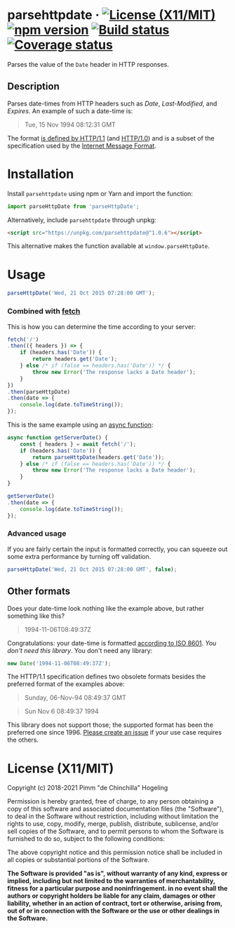 # parsehttpdate &middot; [![License (X11/MIT)](https://badgen.net/github/license/pimm/parseHttpDate)](https://github.com/Pimm/parseHttpDate/blob/master/copying.txt) [![npm version](https://badgen.net/npm/v/parsehttpdate)](https://www.npmjs.com/package/parsehttpdate) [![Build status](https://travis-ci.org/Pimm/parseHttpDate.svg?branch=master)](https://travis-ci.org/Pimm/parseHttpDate) [![Coverage status](https://coveralls.io/repos/github/Pimm/parseHttpDate/badge.svg?branch=master)](https://coveralls.io/github/Pimm/parseHttpDate?branch=master)

Parses the value of the `Date` header in HTTP responses.

## Description

Parses date-times from HTTP headers such as _Date_, _Last-Modified_, and _Expires_. An example of such a date-time is:

> Tue, 15 Nov 1994 08:12:31 GMT

The format [is defined by HTTP/1.1][http-1.1] (and [HTTP/1.0][http-1.0]) and is a subset of the specification used by the [Internet Message Format][imf].

# Installation

Install `parsehttpdate` using npm or Yarn and import the function:
```javascript
import parseHttpDate from 'parseHttpDate';
```

Alternatively, include `parsehttpdate` through unpkg:
```html
<script src="https://unpkg.com/parsehttpdate@^1.0.6"></script>
```
This alternative makes the function available at `window.parseHttpDate`.

# Usage

```javascript
parseHttpDate('Wed, 21 Oct 2015 07:28:00 GMT');
```

### Combined with [fetch][mdn-fetch]

This is how you can determine the time according to your server:

```javascript
fetch('/')
.then(({ headers }) => {
	if (headers.has('Date')) {
		return headers.get('Date');
	} else /* if (false == headers.has('Date')) */ {
		throw new Error('The response lacks a Date header');
	}
})
.then(parseHttpDate)
.then(date => {
	console.log(date.toTimeString());
});
```

This is the same example using an [async function][mdn-async-function]:

```javascript
async function getServerDate() {
	const { headers } = await fetch('/');
	if (headers.has('Date')) {
		return parseHttpDate(headers.get('Date'));
	} else /* if (false == headers.has('Date')) */ {
		throw new Error('The response lacks a Date header');
	}
}

getServerDate()
.then(date => {
	console.log(date.toTimeString());
});
```

### Advanced usage

If you are fairly certain the input is formatted correctly, you can squeeze out some extra performance by turning off validation.

```javascript
parseHttpDate('Wed, 21 Oct 2015 07:28:00 GMT', false);
```

## Other formats

Does your date-time look nothing like the example above, but rather something like this?

> 1994-11-06T08:49:37Z

Congratulations: your date-time is formatted [according to ISO 8601][ecmascript-10-date-time]. _You don't need this library_. You don't need any library:

```javascript
new Date('1994-11-06T08:49:37Z');
```

The HTTP/1.1 specification defines two obsolete formats besides the preferred format of the examples above:

> Sunday, 06-Nov-94 08:49:37 GMT

> Sun Nov  6 08:49:37 1994

This library does not support those; the supported format has been the preferred one since 1996. [Please create an issue][issues] if your use case requires the others.

# License (X11/MIT)
Copyright (c) 2018-2021 Pimm "de Chinchilla" Hogeling

Permission is hereby granted, free of charge, to any person obtaining a copy of this software and associated documentation files (the "Software"), to deal in the Software without restriction, including without limitation the rights to use, copy, modify, merge, publish, distribute, sublicense, and/or sell copies of the Software, and to permit persons to whom the Software is furnished to do so, subject to the following conditions:

The above copyright notice and this permission notice shall be included in all copies or substantial portions of the Software.

**The Software is provided "as is", without warranty of any kind, express or implied, including but not limited to the warranties of merchantability, fitness for a particular purpose and noninfringement. in no event shall the authors or copyright holders be liable for any claim, damages or other liability, whether in an action of contract, tort or otherwise, arising from, out of or in connection with the Software or the use or other dealings in the Software.**


[http-1.1]: https://tools.ietf.org/html/rfc7231#section-7.1.1.1
[http-1.0]: https://tools.ietf.org/html/rfc1945#section-3.3
[imf]: https://tools.ietf.org/html/rfc5322
[ecmascript-10-date-time]: http://www.ecma-international.org/ecma-262/10.0/#sec-date-time-string-format
[mdn-fetch]: https://developer.mozilla.org/docs/Web/API/Fetch_API
[mdn-async-function]: https://developer.mozilla.org/docs/Web/JavaScript/Reference/Statements/async_function
[issues]: https://github.com/Pimm/parseHttpDate/issues